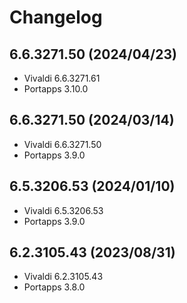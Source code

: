 # Changelog

## 6.6.3271.50 (2024/04/23)

* Vivaldi 6.6.3271.61
* Portapps 3.10.0

## 6.6.3271.50 (2024/03/14)

* Vivaldi 6.6.3271.50
* Portapps 3.9.0

## 6.5.3206.53 (2024/01/10)

* Vivaldi 6.5.3206.53
* Portapps 3.9.0

## 6.2.3105.43 (2023/08/31)

* Vivaldi 6.2.3105.43
* Portapps 3.8.0

